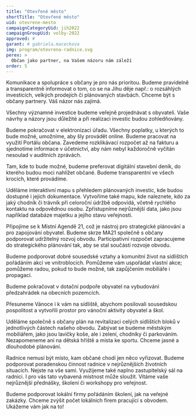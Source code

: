 ```yaml
---
title: "Otevřené město"
shortTitle: "Otevřené město"
uid: otevrene-mesto
campaignCategoryUid: jih2022
campaignGroupUid: volby-2022
approved: #
garant: # gabriela.maceckova
img: program/otevrena-radnice.svg
perex: >
  Občan jako partner, na Vašem názoru nám záleží
order: 5
---
```


Komunikace a spolupráce s občany je pro nás prioritou. Budeme pravidelně a transparentně informovat o tom, co se na Jihu děje např.: o rozsáhlých investicích, velkých prodejích či plánovaných stavbách. Chceme být s občany partnery. Váš názor nás zajímá. 

Všechny významné investice budeme veřejně projednávat s obyvateli. Vaše návrhy a názory jsou důležité a při realizaci investic budou zohledňovány. 

Budeme pokračovat v elektronizaci úřadu. Všechny poplatky, u kterých to bude možné, umožníme, aby šly provádět online. Budeme pracovat na využití Portálu občana. Zavedeme rozklikávací rozpočet až na fakturu a sjednotíme informace v účetnictví, aby nám nebyl každoročně vyčítán nesoulad v auditních zprávách.

Tam, kde to bude možné, budeme preferovat digitální stavební deník, do kterého budou moci nahlížet občané. Budeme transparentní ve všech krocích, které provádíme.

Uděláme interaktivní mapu s přehledem plánovaných investic, kde budou dostupné i jejich dokumentace.
Vytvoříme také mapu, kde naleznete, kdo za jaký chodník či trávník při celoroční údržbě odpovídá, včetně rychlého kontaktu na odpovědnou osobu. Zpřístupníme nejrůznější data, jako jsou například databáze majetku a jejího stavu veřejnosti.

Připojíme se k Místní Agendě 21, což je nástroj pro strategické plánování a pro zapojování obyvatel. Budeme skrze MA21 společně s občany podporovat udržitelný rozvoj obvodu.
Participativní rozpočet zapracujeme do strategického plánování tak, aby se stal součástí rozvoje obvodu.

Budeme podporovat dobré sousedské vztahy a komunitní život na sídlištích pořádáním akcí ve vnitroblocích.
Pomůžeme vám uspořádat vlastní akce; pomůžeme radou, pokud to bude možné, tak zapůjčením mobiliáře i propagací.

Budeme pokračovat v dotační podpoře obyvatel na vybudování předzahrádek na obecních pozemcích.

Přesuneme Vánoce i k vám na sídliště, abychom posilovali sousedskou pospolitost a vytvořili prostor pro vánoční aktivity obyvatel a škol. 

Uděláme společně s občany plán na revitalizaci celých sídlištích bloků v jednotlivých částech našeho obvodu. Zabývat se budeme městským mobiliářem, jako jsou lavičky koše, ale i zelení, chodníky či parkováním. Nezapomeneme ani na dětská hřiště a místa ke sportu. Chceme jasné a dlouhodobé plánování.

Radnice nemusí být místo, kam občané chodí jen něco vyřizovat. Budeme podporovat poradenskou činnost radnice v nejrůznějších životních situacích. Nejste na vše sami. Využijeme také naplno zastupitelský sál na radnici. I pro vás tato vybavená místnost může sloužit. Vítáme vaše nejrůznější přednášky, školení či workshopy pro veřejnost.

Budeme podporovat lokální firmy pořádáním školení, jak na veřejné zakázky. Chceme zvýšit počet lokálních firem pracující s obvodem. Ukážeme vám jak na to!
